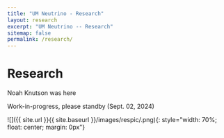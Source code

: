 ```yaml
---
title: "UM Neutrino - Research"
layout: research
excerpt: "UM Neutrino -- Research"
sitemap: false
permalink: /research/
---
```


# Research

Noah Knutson was here

Work-in-progress, please standby (Sept. 02, 2024)

![]({{ site.url }}{{ site.baseurl }}/images/respic/.png){: style="width: 70%; float: center; margin: 0px"}


